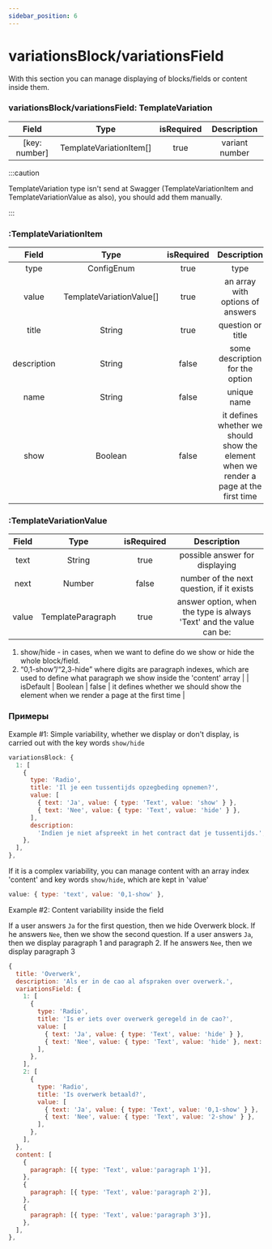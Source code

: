 ```yaml
---
sidebar_position: 6
---
```


# variationsBlock/variationsField

With this section you can manage displaying of blocks/fields or content inside them.

### variationsBlock/variationsField: TemplateVariation

|     Field     |          Type           | isRequired |  Description   |
| :-----------: | :---------------------: | :--------: | :------------: |
| [key: number] | TemplateVariationItem[] |    true    | variant number |

:::caution

TemplateVariation type isn't send at Swagger (TemplateVariationItem and TemplateVariationValue as also), you should add them manually.

:::

### :TemplateVariationItem

|    Field    |           Type           | isRequired |                                      Description                                      |
| :---------: | :----------------------: | :--------: | :-----------------------------------------------------------------------------------: |
|    type     |        ConfigEnum        |    true    |                                         type                                          |
|    value    | TemplateVariationValue[] |    true    |                           an array with options of answers                            |
|    title    |          String          |    true    |                                   question or title                                   |
| description |          String          |   false    |                            some description for the option                            |
|    name     |          String          |   false    |                                      unique name                                      |
|    show     |         Boolean          |   false    | it defines whether we should show the element when we render a page at the first time |

### :TemplateVariationValue

| Field |       Type        | isRequired |                             Description                             |
| :---: | :---------------: | :--------: | :-----------------------------------------------------------------: |
| text  |      String       |    true    |                   possible answer for displaying                    |
| next  |      Number       |   false    |              number of the next question, if it exists              |
| value | TemplateParagraph |    true    | answer option, when the type is always 'Text' and the value can be: |

1. show/hide - in cases, when we want to define do we show or hide the whole block/field.
2. “0,1-show”/“2,3-hide” where digits are paragraph indexes, which are used to define what paragraph we show inside the 'content' array |
   | isDefault | Boolean | false | it defines whether we should show the element when we render a page at the first time |

### Примеры

Example #1: Simple variability, whether we display or don't display, is carried out with the key words `show/hide`

```js
variationsBlock: {
  1: [
    {
      type: 'Radio',
      title: 'Il je een tussentijds opzegbeding opnemen?',
      value: [
        { text: 'Ja', value: { type: 'Text', value: 'show' } },
        { text: 'Nee', value: { type: 'Text', value: 'hide' } },
      ],
      description:
        'Indien je niet afspreekt in het contract dat je tussentijds.',
    },
  ],
},
```

If it is a complex variability, you can manage content with an array index 'content' and key words `show/hide`, which are kept in 'value'

```js
value: { type: 'text', value: '0,1-show' },
```

Example #2: Content variability inside the field

If a user answers `Ja` for the first question, then we hide Overwerk block. If he answers `Nee`, then we show the second question. If a user answers `Ja`, then we display paragraph 1 and paragraph 2. If he answers `Nee`, then we display paragraph 3

```js
{
  title: 'Overwerk',
  description: 'Als er in de cao al afspraken over overwerk.',
  variationsField: {
    1: [
      {
        type: 'Radio',
        title: 'Is er iets over overwerk geregeld in de cao?',
        value: [
          { text: 'Ja', value: { type: 'Text', value: 'hide' } },
          { text: 'Nee', value: { type: 'Text', value: 'hide' }, next: 2 },
        ],
      },
    ],
    2: [
      {
        type: 'Radio',
        title: 'Is overwerk betaald?',
        value: [
          { text: 'Ja', value: { type: 'Text', value: '0,1-show' } },
          { text: 'Nee', value: { type: 'Text', value: '2-show' } },
        ],
      },
    ],
  },
  content: [
    {
      paragraph: [{ type: 'Text', value:'paragraph 1'}],
    },
    {
      paragraph: [{ type: 'Text', value:'paragraph 2'}],
    },
    {
      paragraph: [{ type: 'Text', value:'paragraph 3'}],
    },
  ],
},
```
